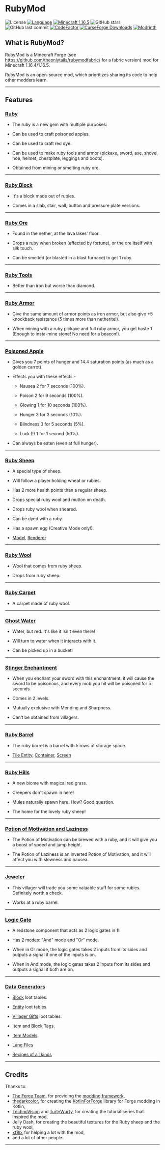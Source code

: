 # RubyMod

![License](https://img.shields.io/badge/License-MIT-brightgreen)
[![Language](https://img.shields.io/badge/language-kotlin-blue?logo=kotlin)](https://kotl.in/)
[![Minecraft 1.16.5](https://img.shields.io/badge/minecraft-1.16.5-green.svg)](https://minecraft.net/)
![GitHub stars](https://img.shields.io/github/stars/TheOnlyTails/RubyMod?style=social)
![GitHub last commit](https://img.shields.io/github/last-commit/TheOnlyTails/RubyMod)
[![CodeFactor](https://www.codefactor.io/repository/github/theonlytails/rubymod/badge)](https://www.codefactor.io/repository/github/theonlytails/rubymod)
[![CurseForge Downloads](http://cf.way2muchnoise.eu/full_421370_downloads.svg)](https://minecraft.curseforge.com/projects/421370)
[![Modrinth](https://img.shields.io/badge/modrinth-rubymod-green.svg)](https://modrinth.com/mod/rubymod)

## What is RubyMod?

RubyMod is a Minecraft Forge (see https://github.com/theonlytails/rubymodfabric/ for a fabric version) mod for Minecraft 1.16.4/1.16.5.

RubyMod is an open-source mod, which prioritizes sharing its code to help other modders learn.

---

## Features

### [Ruby](https://github.com/TheOnlyTails/RubyMod/blob/master/src/main/kotlin/com/theonlytails/rubymod/registries/ItemRegistry.kt#L39)

- The ruby is a new gem with multiple purposes:

- Can be used to craft poisoned apples.

- Can be used to craft red dye.

- Can be used to make ruby tools and armor (pickaxe, sword, axe, shovel, hoe, helmet, chestplate, leggings and boots).

- Obtained from mining or smelting ruby ore.

---

### [Ruby Block](https://github.com/TheOnlyTails/RubyMod/blob/master/src/main/kotlin/com/theonlytails/rubymod/registries/BlockRegistry.kt#L24)

- It's a block made out of rubies.

- Comes in a slab, stair, wall, button and pressure plate versions.

---

### [Ruby Ore](https://github.com/TheOnlyTails/RubyMod/blob/master/src/main/kotlin/com/theonlytails/rubymod/registries/BlockRegistry.kt#L54)

- Found in the nether, at the lava lakes' floor.

- Drops a ruby when broken (effected by fortune), or the ore itself with silk touch.

- Can be smelted (or blasted in a blast furnace) to get 1 ruby.

---

### [Ruby Tools](https://github.com/TheOnlyTails/RubyMod/blob/master/src/main/kotlin/com/theonlytails/rubymod/util/enums/RubyItemTier.kt)

- Better than iron but worse than diamond.

---

### [Ruby Armor](https://github.com/TheOnlyTails/RubyMod/blob/master/src/main/kotlin/com/theonlytails/rubymod/util/enums/RubyArmorMaterial.kt)

- Give the same amount of armor points as iron armor, but also give +5 knockback resistance (5 times more than
  netherite!).

- When mining with a ruby pickaxe and full ruby armor, you get haste 1 (Enough to insta-mine stone! No need for a
  beacon!).

---

### [Poisoned Apple](https://github.com/TheOnlyTails/RubyMod/blob/master/src/main/kotlin/com/theonlytails/rubymod/items/PoisonedAppleItem.kt)

- Gives you 7 points of hunger and 14.4 saturation points (as much as a golden carrot).

- Effects you with these effects -

  - Nausea 2 for 7 seconds (100%).

  - Poison 2 for 9 seconds (100%).

  - Glowing 1 for 10 seconds (100%).

  - Hunger 3 for 3 seconds (10%).

  - Blindness 3 for 5 seconds (5%).

  - Luck (!) 1 for 1 second (50%).

- Can always be eaten (even at full hunger).

---

### [Ruby Sheep](https://github.com/TheOnlyTails/RubyMod/blob/master/src/main/kotlin/com/theonlytails/rubymod/entities/RubySheepEntity.kt)

- A special type of sheep.

- Will follow a player holding wheat or rubies.

- Has 2 more health points than a regular sheep.

- Drops special ruby wool and mutton on death.

- Drops ruby wool when sheared.

- Can be dyed with a ruby.

- Has a spawn egg (Creative Mode only!).

- [Model](https://github.com/TheOnlyTails/RubyMod/blob/master/src/main/kotlin/com/theonlytails/rubymod/client/render/RubySheepRenderer.kt#L16), [Renderer](https://github.com/TheOnlyTails/RubyMod/blob/master/src/main/kotlin/com/theonlytails/rubymod/client/render/RubySheepRenderer.kt)

---

### [Ruby Wool](https://github.com/TheOnlyTails/RubyMod/blob/master/src/main/kotlin/com/theonlytails/rubymod/registries/BlockRegistry.kt#L73)

- Wool that comes from ruby sheep.

- Drops from ruby sheep.

---

### [Ruby Carpet](https://github.com/TheOnlyTails/RubyMod/blob/master/src/main/kotlin/com/theonlytails/rubymod/registries/BlockRegistry.kt#L80)

- A carpet made of ruby wool.

---

### [Ghost Water](https://github.com/TheOnlyTails/RubyMod/blob/master/src/main/kotlin/com/theonlytails/rubymod/registries/FluidRegistry.kt#L36)

- Water, but red. It's like it isn't even there!

- Will turn to water when it interacts with it.

- Can be picked up in a bucket!

---

### [Stinger Enchantment](https://github.com/TheOnlyTails/RubyMod/blob/master/src/main/kotlin/com/theonlytails/rubymod/enchantments/StingerEnchantment.kt)

- When you enchant your sword with this enchantment, it will cause the sword to be poisonous, and every mob you hit will
  be poisoned for 5 seconds.

- Comes in 2 levels.

- Mutually exclusive with Mending and Sharpness.

- Can't be obtained from villagers.

---

### [Ruby Barrel](https://github.com/TheOnlyTails/RubyMod/blob/master/src/main/kotlin/com/theonlytails/rubymod/blocks/RubyBarrelBlock.kt)

- The ruby barrel is a barrel with 5 rows of storage space.

- [Tile Entity](https://github.com/TheOnlyTails/RubyMod/blob/master/src/main/kotlin/com/theonlytails/rubymod/tileentities/RubyBarrelTileEntity.kt), [Container](https://github.com/TheOnlyTails/RubyMod/blob/master/src/main/kotlin/com/theonlytails/rubymod/containers/RubyBarrelContainer.kt), [Screen](https://github.com/TheOnlyTails/RubyMod/blob/master/src/main/kotlin/com/theonlytails/rubymod/client/gui/RubyBarrelScreen.kt)

---

### [Ruby Hills](https://github.com/TheOnlyTails/RubyMod/blob/master/src/main/kotlin/com/theonlytails/rubymod/world/BiomeMaker.kt#L20)

- A new biome with magical red grass.

- Creepers don't spawn in here!

- Mules naturally spawn here. How? Good question.

- The home for the lovely ruby sheep!

---

### [Potion of Motivation and Laziness](https://github.com/TheOnlyTails/RubyMod/blob/master/src/main/kotlin/com/theonlytails/rubymod/registries/PotionRegistry.kt)

- The Potion of Motivation can be brewed with a ruby, and it will give you a boost of speed and jump height.

- The Potion of Laziness is an inverted Potion of Motivation, and it will affect you with slowness and nausea.

---

### [Jeweler](https://github.com/TheOnlyTails/RubyMod/blob/master/src/main/kotlin/com/theonlytails/rubymod/registries/VillagerProfessionsRegistry.kt)

- This villager will trade you some valuable stuff for some rubies. Definitely worth a check.

- Works at a ruby barrel.

---

### [Logic Gate](https://github.com/TheOnlyTails/RubyMod/blob/master/src/main/kotlin/com/theonlytails/rubymod/blocks/LogicGateBlock.kt)

- A redstone component that acts as 2 logic gates in 1!

- Has 2 modes: "And" mode and "Or" mode.

- When in Or mode, the logic gates takes 2 inputs from its sides and outputs a signal if one of the inputs is on.

- When in And mode, the logic gates takes 2 inputs from its sides and outputs a signal if both are on.

---

### [Data Generators](https://github.com/TheOnlyTails/RubyMod/tree/master/src/main/kotlin/com/theonlytails/rubymod/datagen)

- [Block](https://github.com/TheOnlyTails/RubyMod/blob/master/src/main/kotlin/com/theonlytails/rubymod/datagen/BlockLootTablesGenerator.kt) loot tables.

- [Entity](https://github.com/TheOnlyTails/RubyMod/blob/master/src/main/kotlin/com/theonlytails/rubymod/datagen/EntityLootTablesGenerator.kt) loot tables.

- [Villager Gifts](https://github.com/TheOnlyTails/RubyMod/blob/master/src/main/kotlin/com/theonlytails/rubymod/datagen/GiftLootTablesGenerator.kt) loot tables.

- [Item](https://github.com/TheOnlyTails/RubyMod/blob/master/src/main/kotlin/com/theonlytails/rubymod/datagen/ItemTagGenerator.kt) and [Block](https://github.com/TheOnlyTails/RubyMod/blob/master/src/main/kotlin/com/theonlytails/rubymod/datagen/BlockTagDataGenerator.kt) Tags.

- [Item Models](https://github.com/TheOnlyTails/RubyMod/blob/master/src/main/kotlin/com/theonlytails/rubymod/datagen/ItemModelsGenerator.kt)

- [Lang Files](https://github.com/TheOnlyTails/RubyMod/blob/master/src/main/kotlin/com/theonlytails/rubymod/datagen/LangGenerator.kt)

- [Recipes of all kinds](https://github.com/TheOnlyTails/RubyMod/blob/master/src/main/kotlin/com/theonlytails/rubymod/datagen/RecipesGenerator.kt)

---

## Credits

Thanks to:

- [The Forge Team](https://github.com/minecraftforge), for providing the [modding framework](https://github.com/minecraftforge/minecraftforge),
- [thedarkcolor](https://github.com/thedarkcolour), for creating the [KotlinForForge](https://github.com/thedarkcolour/kotlinforforge) library for Forge modding in Kotlin,
- [TechnoVision](https://github.com/technovisiondev) and [TurtyWurty](https://github.com/darealturtywurty), for creating the tutorial series that inspired the mod,
- Jelly Dash, for creating the beautiful textures for the Ruby sheep and the ruby wool,
- [xf8b](https://github.com/xf8b), for helping a lot with the mod,
- and a lot of other people.

---
